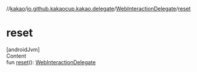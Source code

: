 //[kakao](../../../index.md)/[io.github.kakaocup.kakao.delegate](../index.md)/[WebInteractionDelegate](index.md)/[reset](reset.md)



# reset  
[androidJvm]  
Content  
fun [reset](reset.md)(): [WebInteractionDelegate](index.md)  



